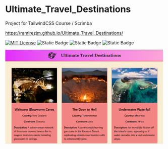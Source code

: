 # Ultimate_Travel_Destinations
Project for TailwindCSS Course / Scrimba

https://ramirezjm.github.io/Ultimate_Travel_Destinations/

[![MIT License](https://img.shields.io/badge/License-MIT-green.svg)](https://choosealicense.com/licenses/mit/)
![Static Badge](https://img.shields.io/badge/HTML5-%23f06529)
![Static Badge](https://img.shields.io/badge/React-%2361DBFB)
![Static Badge](https://img.shields.io/badge/Tailwind%20CSS-%2306B6D4)

<div>
  <img src="public/images/screenshot.jpg" width=500>
</div>

